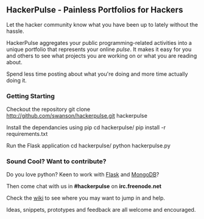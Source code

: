 HackerPulse - Painless Portfolios for Hackers
---

Let the hacker community know what you have been up to lately without
the hassle.

HackerPulse aggregates your public programming-related activities into a unique portfolio that 
represents your online *pulse*. It makes it easy for you and others to see what projects you are
working on or what you are reading about.

Spend less time posting about what you're doing and more time actually doing it.

### Getting Starting

Checkout the repository
         git clone http://github.com/swanson/hackerpulse.git hackerpulse

Install the dependancies using pip
        cd hackerpulse/
        pip install -r requirements.txt

Run the Flask application
		cd hackerpulse/
		python hackerpulse.py

### Sound Cool? Want to contribute?
Do you love python? Keen to work with [Flask](http://flask.pocoo.org/) and [MongoDB](http://www.mongodb.org/)?

Then come chat with us in __#hackerpulse__ on __irc.freenode.net__

Check the [wiki](http://github.com/swanson/hackerpulse/wiki) to see where you may want to jump in and help.

Ideas, snippets, prototypes and feedback are all welcome and encouraged.